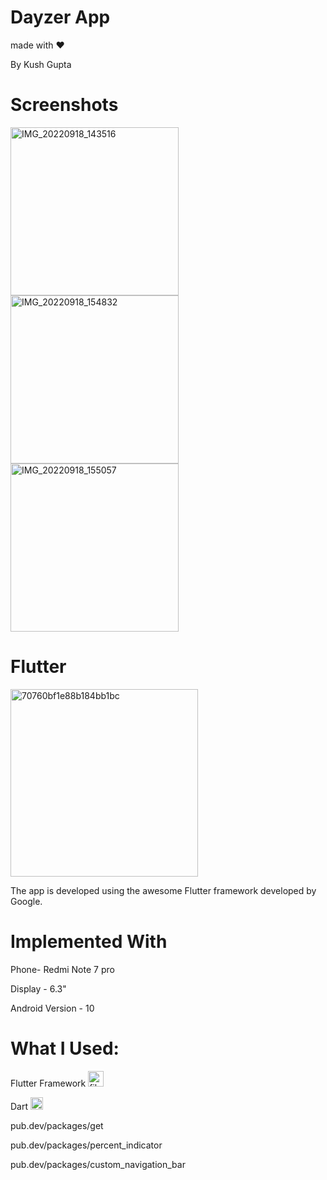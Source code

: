 # Dayzer App



made with ❤️

By Kush Gupta







# Screenshots


<img width="269" alt="IMG_20220918_143516" src="https://user-images.githubusercontent.com/97805045/190897829-f248e6ff-eac5-4cd5-9d19-5e9e2da4c9d3.jpg">   <img width="269" alt="IMG_20220918_154832" src="https://user-images.githubusercontent.com/97805045/190897646-5549e0a4-f597-4fe9-955d-0d711c219a8f.jpg"> <img Width="269" alt="IMG_20220918_155057" src="https://user-images.githubusercontent.com/97805045/190897654-5a0a2a5c-1012-4166-ada7-9419159721c5.jpg">







# Flutter

<img width="300" alt="70760bf1e88b184bb1bc" src="https://user-images.githubusercontent.com/97805045/190899936-42de4596-0536-4772-a5b7-f5e6d917328e.png">


The app is developed using the awesome Flutter framework developed by Google.



# Implemented With

Phone- Redmi Note 7 pro

Display - 6.3"

Android Version - 10


# What I Used:

Flutter Framework          <img width="25" alt="file_type_flutter_icon_130599" src="https://user-images.githubusercontent.com/97805045/190900259-03669a71-b7af-420d-9aef-4c6c4f267a93.png">


Dart        <img width="20" alt="Dart-logo-icon svg" src="https://user-images.githubusercontent.com/97805045/190900514-0afc445a-696f-4b82-9f40-76694e60f5fb.png">



pub.dev/packages/get

pub.dev/packages/percent_indicator

pub.dev/packages/custom_navigation_bar
